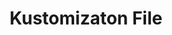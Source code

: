---
title: "Kustomizaton File"
linkTitle: "Kustomizaton File"
weight: 10
description: >
  What is the Kustomizaton file? 
---
